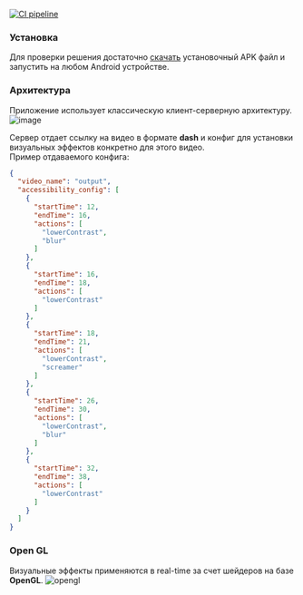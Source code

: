 [![CI pipeline](https://github.com/iartr/AccessibilityPlayer/actions/workflows/build-pipeline.yml/badge.svg)](https://github.com/iartr/AccessibilityPlayer/actions/workflows/build-pipeline.yml)

### Установка
Для проверки решения достаточно [скачать](https://disk.yandex.ru/d/YDsyLZ614AQqRQ) установочный APK файл и запустить на любом Android устройстве.

### Архитектура
Приложение использует классическую клиент-серверную архитектуру.    
![image](https://sun9-52.userapi.com/impg/gpjuQc9kQnsmcutTg8MHqz77ouMMsOQnBUh0uQ/f6DGYNJWDis.jpg?size=1346x992&quality=96&sign=779eeaa686b5bce44d1f36de98e49d7a&type=album)


Сервер отдает ссылку на видео в формате **dash** и конфиг для установки визуальных эффектов конкретно для этого видео.     
Пример отдаваемого конфига:
```json
{
  "video_name": "output",
  "accessibility_config": [
    {
      "startTime": 12,
      "endTime": 16,
      "actions": [
        "lowerContrast",
        "blur"
      ]
    },
    {
      "startTime": 16,
      "endTime": 18,
      "actions": [
        "lowerContrast"
      ]
    },
    {
      "startTime": 18,
      "endTime": 21,
      "actions": [
        "lowerContrast",
        "screamer"
      ]
    },
    {
      "startTime": 26,
      "endTime": 30,
      "actions": [
        "lowerContrast",
        "blur"
      ]
    },
    {
      "startTime": 32,
      "endTime": 38,
      "actions": [
        "lowerContrast"
      ]
    }
  ]
}
```

### Open GL
Визуальные эффекты применяются в real-time за счет шейдеров на базе **OpenGL**.
![opengl](https://sun9-47.userapi.com/impg/U23ypb3_uUHGRnoF0-TNUojrrjofFDXDcCQ4lA/KXxetdEzyO4.jpg?size=336x482&quality=96&sign=907ece3c1f165c28993df0f83ae4556f&type=album)
